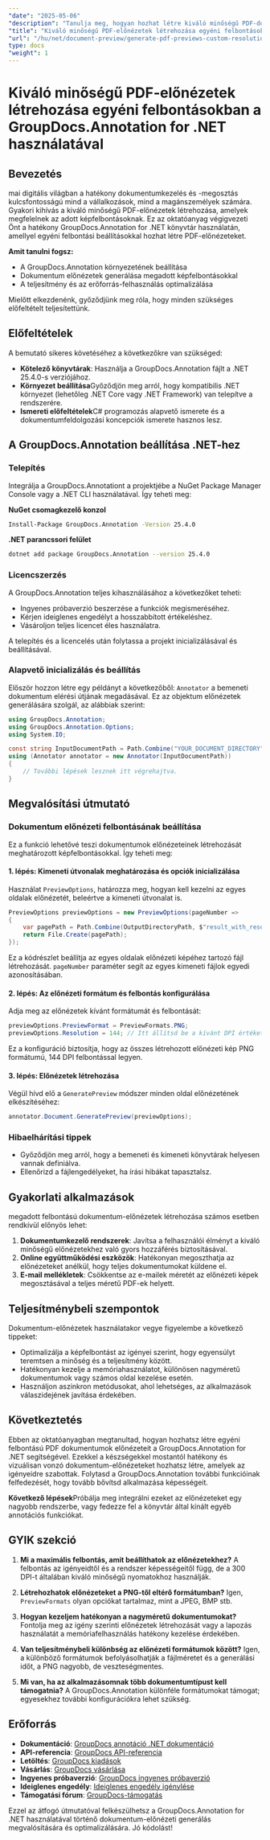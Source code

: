 ```yaml
---
"date": "2025-05-06"
"description": "Tanulja meg, hogyan hozhat létre kiváló minőségű PDF-dokumentum előnézeteket meghatározott képfelbontásokkal a .NET hatékony GroupDocs.Annotation könyvtárának segítségével. Optimalizálja dokumentumkezelési munkafolyamatát még ma!"
"title": "Kiváló minőségű PDF-előnézetek létrehozása egyéni felbontásokban a GroupDocs.Annotation for .NET használatával"
"url": "/hu/net/document-preview/generate-pdf-previews-custom-resolutions-groupdocs/"
type: docs
"weight": 1
---
```


# Kiváló minőségű PDF-előnézetek létrehozása egyéni felbontásokban a GroupDocs.Annotation for .NET használatával

## Bevezetés

mai digitális világban a hatékony dokumentumkezelés és -megosztás kulcsfontosságú mind a vállalkozások, mind a magánszemélyek számára. Gyakori kihívás a kiváló minőségű PDF-előnézetek létrehozása, amelyek megfelelnek az adott képfelbontásoknak. Ez az oktatóanyag végigvezeti Önt a hatékony GroupDocs.Annotation for .NET könyvtár használatán, amellyel egyéni felbontási beállításokkal hozhat létre PDF-előnézeteket.

**Amit tanulni fogsz:**
- A GroupDocs.Annotation környezetének beállítása
- Dokumentum előnézetek generálása megadott képfelbontásokkal
- A teljesítmény és az erőforrás-felhasználás optimalizálása

Mielőtt elkezdenénk, győződjünk meg róla, hogy minden szükséges előfeltételt teljesítettünk.

## Előfeltételek

A bemutató sikeres követéséhez a következőkre van szükséged:

- **Kötelező könyvtárak**: Használja a GroupDocs.Annotation fájlt a .NET 25.4.0-s verziójához.
- **Környezet beállítása**Győződjön meg arról, hogy kompatibilis .NET környezet (lehetőleg .NET Core vagy .NET Framework) van telepítve a rendszerére.
- **Ismereti előfeltételek**C# programozás alapvető ismerete és a dokumentumfeldolgozási koncepciók ismerete hasznos lesz.

## A GroupDocs.Annotation beállítása .NET-hez

### Telepítés

Integrálja a GroupDocs.Annotationt a projektjébe a NuGet Package Manager Console vagy a .NET CLI használatával. Így teheti meg:

**NuGet csomagkezelő konzol**

```bash
Install-Package GroupDocs.Annotation -Version 25.4.0
```

**.NET parancssori felület**

```bash
dotnet add package GroupDocs.Annotation --version 25.4.0
```

### Licencszerzés

A GroupDocs.Annotation teljes kihasználásához a következőket teheti:
- Ingyenes próbaverzió beszerzése a funkciók megismeréséhez.
- Kérjen ideiglenes engedélyt a hosszabbított értékeléshez.
- Vásároljon teljes licencet éles használatra.

A telepítés és a licencelés után folytassa a projekt inicializálásával és beállításával.

### Alapvető inicializálás és beállítás

Először hozzon létre egy példányt a következőből: `Annotator` a bemeneti dokumentum elérési útjának megadásával. Ez az objektum előnézetek generálására szolgál, az alábbiak szerint:

```csharp
using GroupDocs.Annotation;
using GroupDocs.Annotation.Options;
using System.IO;

const string InputDocumentPath = Path.Combine("YOUR_DOCUMENT_DIRECTORY", "input.pdf");
using (Annotator annotator = new Annotator(InputDocumentPath))
{
    // További lépések lesznek itt végrehajtva.
}
```

## Megvalósítási útmutató

### Dokumentum előnézeti felbontásának beállítása

Ez a funkció lehetővé teszi dokumentumok előnézeteinek létrehozását meghatározott képfelbontásokkal. Így teheti meg:

#### 1. lépés: Kimeneti útvonalak meghatározása és opciók inicializálása

Használat `PreviewOptions`, határozza meg, hogyan kell kezelni az egyes oldalak előnézetét, beleértve a kimeneti útvonalat is.

```csharp
PreviewOptions previewOptions = new PreviewOptions(pageNumber =>
{
    var pagePath = Path.Combine(OutputDirectoryPath, $"result_with_resolution_{pageNumber}.png");
    return File.Create(pagePath);
});
```

Ez a kódrészlet beállítja az egyes oldalak előnézeti képéhez tartozó fájl létrehozását. `pageNumber` paraméter segít az egyes kimeneti fájlok egyedi azonosításában.

#### 2. lépés: Az előnézeti formátum és felbontás konfigurálása

Adja meg az előnézetek kívánt formátumát és felbontását:

```csharp
previewOptions.PreviewFormat = PreviewFormats.PNG;
previewOptions.Resolution = 144; // Itt állítsd be a kívánt DPI értéket.
```

Ez a konfiguráció biztosítja, hogy az összes létrehozott előnézeti kép PNG formátumú, 144 DPI felbontással legyen.

#### 3. lépés: Előnézetek létrehozása

Végül hívd elő a `GeneratePreview` módszer minden oldal előnézetének elkészítéséhez:

```csharp
annotator.Document.GeneratePreview(previewOptions);
```

### Hibaelhárítási tippek

- Győződjön meg arról, hogy a bemeneti és kimeneti könyvtárak helyesen vannak definiálva.
- Ellenőrizd a fájlengedélyeket, ha írási hibákat tapasztalsz.

## Gyakorlati alkalmazások

megadott felbontású dokumentum-előnézetek létrehozása számos esetben rendkívül előnyös lehet:

1. **Dokumentumkezelő rendszerek**: Javítsa a felhasználói élményt a kiváló minőségű előnézetekhez való gyors hozzáférés biztosításával.
2. **Online együttműködési eszközök**: Hatékonyan megoszthatja az előnézeteket anélkül, hogy teljes dokumentumokat küldene el.
3. **E-mail mellékletek**: Csökkentse az e-mailek méretét az előnézeti képek megosztásával a teljes méretű PDF-ek helyett.

## Teljesítménybeli szempontok

Dokumentum-előnézetek használatakor vegye figyelembe a következő tippeket:

- Optimalizálja a képfelbontást az igényei szerint, hogy egyensúlyt teremtsen a minőség és a teljesítmény között.
- Hatékonyan kezelje a memóriahasználatot, különösen nagyméretű dokumentumok vagy számos oldal kezelése esetén.
- Használjon aszinkron metódusokat, ahol lehetséges, az alkalmazások válaszidejének javítása érdekében.

## Következtetés

Ebben az oktatóanyagban megtanultad, hogyan hozhatsz létre egyéni felbontású PDF dokumentumok előnézeteit a GroupDocs.Annotation for .NET segítségével. Ezekkel a készségekkel mostantól hatékony és vizuálisan vonzó dokumentum-előnézeteket hozhatsz létre, amelyek az igényeidre szabottak. Folytasd a GroupDocs.Annotation további funkcióinak felfedezését, hogy tovább bővítsd alkalmazása képességeit.

**Következő lépések**Próbálja meg integrálni ezeket az előnézeteket egy nagyobb rendszerbe, vagy fedezze fel a könyvtár által kínált egyéb annotációs funkciókat.

## GYIK szekció

1. **Mi a maximális felbontás, amit beállíthatok az előnézetekhez?**
   A felbontás az igényeidtől és a rendszer képességeitől függ, de a 300 DPI-t általában kiváló minőségű nyomatokhoz használják.

2. **Létrehozhatok előnézeteket a PNG-től eltérő formátumban?**
   Igen, `PreviewFormats` olyan opciókat tartalmaz, mint a JPEG, BMP stb.

3. **Hogyan kezeljem hatékonyan a nagyméretű dokumentumokat?**
   Fontolja meg az igény szerinti előnézetek létrehozását vagy a lapozás használatát a memóriafelhasználás hatékony kezelése érdekében.

4. **Van teljesítménybeli különbség az előnézeti formátumok között?**
   Igen, a különböző formátumok befolyásolhatják a fájlméretet és a generálási időt, a PNG nagyobb, de veszteségmentes.

5. **Mi van, ha az alkalmazásomnak több dokumentumtípust kell támogatnia?**
   A GroupDocs.Annotation különféle formátumokat támogat; egyesekhez további konfigurációkra lehet szükség.

## Erőforrás

- **Dokumentáció**: [GroupDocs annotáció .NET dokumentáció](https://docs.groupdocs.com/annotation/net/)
- **API-referencia**: [GroupDocs API-referencia](https://reference.groupdocs.com/annotation/net/)
- **Letöltés**: [GroupDocs kiadások](https://releases.groupdocs.com/annotation/net/)
- **Vásárlás**: [GroupDocs vásárlása](https://purchase.groupdocs.com/buy)
- **Ingyenes próbaverzió**: [GroupDocs ingyenes próbaverzió](https://releases.groupdocs.com/annotation/net/)
- **Ideiglenes engedély**: [Ideiglenes engedély igénylése](https://purchase.groupdocs.com/temporary-license/)
- **Támogatási fórum**: [GroupDocs-támogatás](https://forum.groupdocs.com/c/annotation/) 

Ezzel az átfogó útmutatóval felkészülhetsz a GroupDocs.Annotation for .NET használatával történő dokumentum-előnézeti generálás megvalósítására és optimalizálására. Jó kódolást!
